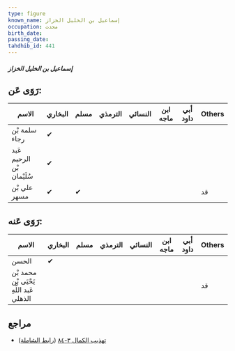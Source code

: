 ```yaml
---
type: figure
known_name: إسماعيل بن الخليل الخزاز
occupation: محدث
birth_date:
passing_date:
tahdhib_id: 441
---
```

##### إسماعيل بن الخليل الخزاز

## رَوَى عَن:
| الاسم                     | البخاري | مسلم | الترمذي | النسائي | ابن ماجه | أبي داود | Others |
| ------------------------- | ------- | ---- | ------- | ------- | -------- | -------- | ------ |
| سلمة بْن رجاء             | ✔       |      |         |         |          |          |        |
| عَبد الرحيم بْن سُلَيْمان | ✔       |      |         |         |          |          |        |
| علي بْن مسهر              | ✔       | ✔    |         |         |          |          | قد     |
## رَوَى عَنه:
| الاسم                                    | البخاري | مسلم | الترمذي | النسائي | ابن ماجه | أبي داود | Others |
| ---------------------------------------- | ------- | ---- | ------- | ------- | -------- | -------- | ------ |
| الحسن                                    | ✔       |      |         |         |          |          |        |
| محمد بْن يَحْيَى بْن عَبد اللَّهِ الذهلي |         |      |         |         |          |          | قد     |
## مراجع
- [تهذيب الكمال ٣-٨٤](obsidian://open?vault=Tahdhib-al-Kamal&file=Figures/٤٤١-إسماعيل%20بن%20الخليل%20الخزاز) ([رابط الشاملة](https://shamela.ws/book/3722/1098))